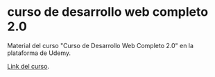 # curso de desarrollo web completo 2.0

Material del curso "Curso de Desarrollo Web Completo 2.0" en la plataforma de Udemy.

[Link del curso](http://github.com).